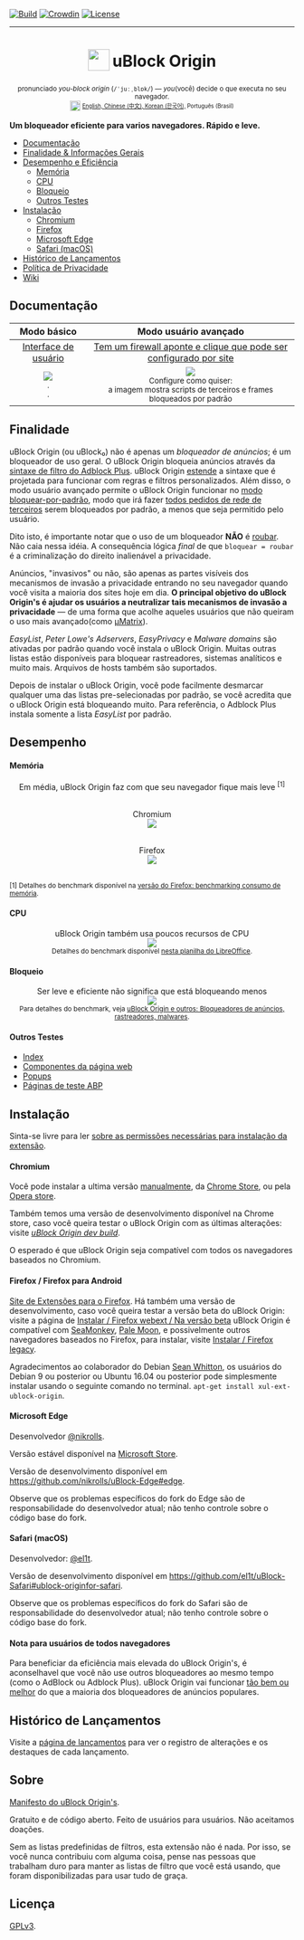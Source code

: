 [![Build](https://travis-ci.org/gorhill/uBlock.svg?branch=master)](https://travis-ci.org/gorhill/uBlock)
[![Crowdin](https://d322cqt584bo4o.cloudfront.net/ublock/localized.png)](https://crowdin.com/project/ublock)
[![License](https://img.shields.io/badge/License-GPLv3-blue.svg)](https://github.com/gorhill/uBlock/blob/master/LICENSE.txt)

***
<h1 align="center">
<sub>
<img  src="https://raw.githubusercontent.com/gorhill/uBlock/master/doc/img/icon38@2x.png"
      height="38"
      width="38">
</sub>
uBlock Origin
</h1>
<p align="center">
<sup> <!-- Pronounciation -->
      pronunciado <i>you-block origin</i> (<code>/ˈjuːˌblɒk/</code>) — <i>you</i>(você) decide o que executa no seu navegador.
</sup>
<br>
<sup> <!-- Languages -->
      <img src="https://raw.githubusercontent.com/gorhill/uBlock/master/doc/img/languageicon-36.png" width="18" height="18">
      <sup>
            <a href="https://github.com/gorhill/uBlock/blob/master/README.md#ublock-origin">
            English,          <a href="https://github.com/fang5566/uBlock/blob/master/README.md#ublock-origin">
            Chinese (中文),   </a><a href="https://github.com/delightbot/uBlock/blob/master/README.md#ublock-origin">
            Korean (한국어),<a/>
            Português (Brasil)
      </sup>
</sup>
</p>


**Um bloqueador eficiente para varios navegadores. Rápido e leve.**

* [Documentação](#documentação)
* [Finalidade & Informações Gerais](#finalidade)
* [Desempenho e Eficiência](#desempenho)
  * [Memória](#memória)
  * [CPU](#cpu)
  * [Bloqueio](#bloqueio)
  * [Outros Testes](#outros-testes)
* [Instalação](#instalação)
  * [Chromium](#chromium)
  * [Firefox](#firefox--firefox-para-android)
  * [Microsoft Edge](#microsoft-edge)
  - [Safari (macOS)](#safari-macos)
* [Histórico de Lançamentos](#histórico-de-lançamentos)
* [Política de Privacidade](https://github.com/gorhill/uBlock/wiki/Privacy-policy)
* [Wiki](https://github.com/gorhill/uBlock/wiki)

## Documentação

 Modo básico | Modo usuário avançado
:----------:|:------------------:
[Interface de usuário](https://github.com/gorhill/uBlock/wiki/Quick-guide:-popup-user-interface) | [Tem um firewall aponte e clique que pode ser configurado por site](https://github.com/gorhill/uBlock/wiki/Dynamic-filtering:-quick-guide) 
<a href="https://github.com/gorhill/uBlock/wiki/Quick-guide:-popup-user-interface"><img src="https://raw.githubusercontent.com/gorhill/uBlock/master/doc/img/popup-1.png" /></a><br><sup>.<br>.</sup> | <a href="https://github.com/gorhill/uBlock/wiki/Dynamic-filtering:-quick-guide"><img src="https://cloud.githubusercontent.com/assets/585534/9293685/378d18f0-4402-11e5-9255-8ed3fdbfa957.png" /></a><br><sup>Configure como quiser:<br>a imagem mostra scripts de terceiros e frames bloqueados por padrão</sup>

## Finalidade

uBlock Origin (ou uBlock₀) não é apenas um *bloqueador de anúncios*; é um bloqueador de uso geral. O uBlock Origin bloqueia anúncios através da [sintaxe de filtro do Adblock Plus](https://adblockplus.org/en/filters). uBlock Origin [estende](https://github.com/gorhill/uBlock/wiki/Filter-syntax-extensions) a sintaxe que é projetada para funcionar com regras e filtros personalizados. Além disso, o modo usuário avançado permite o uBlock Origin funcionar no [modo bloquear-por-padrão](https://github.com/gorhill/uBlock/wiki/Dynamic-filtering:-default-deny), modo que irá fazer [todos pedidos de rede de terceiros](https://requestpolicycontinued.github.io/#what-are-cross-site-requests) serem bloqueados por padrão, a menos que seja permitido pelo usuário.

Dito isto, é importante notar que o uso de um bloqueador **NÃO** é [roubar](https://twitter.com/LeaVerou/status/518154828166725632). Não caia nessa idéia. A consequência lógica _final_ de que `bloquear = roubar` é a criminalização do direito inalienável a privacidade.

Anúncios, "invasivos" ou não, são apenas as partes visíveis dos mecanismos de invasão a privacidade entrando no seu navegador quando você visita a maioria dos sites hoje em dia. **O principal objetivo do uBlock Origin's é ajudar os usuários a neutralizar tais mecanismos de invasão a privacidade** — de uma forma que acolhe aqueles usuários que não queiram o uso mais avançado(como [µMatrix](https://github.com/gorhill/uMatrix)).

_EasyList_, _Peter Lowe's Adservers_, _EasyPrivacy_ e _Malware domains_ são ativadas por padrão quando você instala o uBlock Origin. Muitas outras listas estão disponíveis para bloquear rastreadores, sistemas analíticos e muito mais. Arquivos de hosts também são suportados.

Depois de instalar o uBlock Origin, você pode facilmente desmarcar qualquer uma das listas pre-selecionadas por padrão, se você acredita que o uBlock Origin está bloqueando muito. Para referência, o Adblock Plus instala somente a lista _EasyList_ por padrão.

## Desempenho

#### Memória

<div align="center">
Em média, uBlock Origin faz com que seu navegador fique mais leve <sup>[1]</sup><br><br>

Chromium<br>
<img src="https://cloud.githubusercontent.com/assets/585534/10074141/15f04128-629c-11e5-9155-177fd4909083.png" /><br><br>

Firefox<br>
<img src="https://cloud.githubusercontent.com/assets/585534/10074130/0577118c-629c-11e5-9902-bf367c6a96c3.png" /><br><br>

</div>

<sup>[1] Detalhes do benchmark disponível na <a href="https://github.com/gorhill/uBlock/wiki/Firefox-version:-benchmarking-memory-footprint">versão do Firefox: benchmarking consumo de memória</a>.</sup><br>

#### CPU

<p align="center">
uBlock Origin também usa poucos recursos de CPU<br>
<img src="https://raw.githubusercontent.com/gorhill/uBlock/master/doc/benchmarks/cpu-usage-overall-chart-20141226.png" /><br>
<sup>Detalhes do benchmark disponível <a href="https://github.com/gorhill/uBlock/blob/master/doc/benchmarks/cpu-usage-overall-20141226.ods">nesta planilha do LibreOffice</a>.</sup>
</p>

#### Bloqueio

<p align="center">
Ser leve e eficiente não significa que está bloqueando menos<br>
<img src="https://raw.githubusercontent.com/gorhill/uBlock/master/doc/benchmarks/privex-201502-16.png" /><br>
<sup>Para detalhes do benchmark, veja 
<a href="https://github.com/gorhill/uBlock/wiki/uBlock-and-others%3A-Blocking-ads%2C-trackers%2C-malwares">uBlock Origin e outros: Bloqueadores de anúncios, rastreadores, malwares</a>.
</p>

#### Outros Testes

- [Index](http://raymondhill.net/ublock/tests.html)
- [Componentes da página web](http://raymondhill.net/ublock/tiles1.html)
- [Popups](http://raymondhill.net/ublock/popup.html)
- [Páginas de teste ABP](https://testpages.adblockplus.org/)

## Instalação

Sinta-se livre para ler [sobre as permissões necessárias para instalação da extensão](https://github.com/gorhill/uBlock/wiki/About-the-required-permissions).

#### Chromium

Você pode instalar a ultima versão [manualmente](https://github.com/gorhill/uBlock/tree/master/dist#install), da [Chrome Store](https://chrome.google.com/webstore/detail/ublock-origin/cjpalhdlnbpafiamejdnhcphjbkeiagm), ou pela [Opera store](https://addons.opera.com/en-gb/extensions/details/ublock/).

Também temos uma versão de desenvolvimento disponível na Chrome store, caso você queira testar o uBlock Origin com as últimas alterações: visite [_uBlock Origin dev build_](https://chrome.google.com/webstore/detail/ublock-origin-dev-build/cgbcahbpdhpcegmbfconppldiemgcoii).

O esperado é que uBlock Origin seja compatível com todos os navegadores baseados no Chromium.

#### Firefox / Firefox para Android

[Site de Extensões para o Firefox](https://addons.mozilla.org/addon/ublock-origin/). Há também uma versão de desenvolvimento, caso você queira testar a versão beta do uBlock Origin: visite a página de [Instalar / Firefox webext / Na versão beta](https://github.com/gorhill/uBlock/blob/master/dist/README.md#for-beta-version)
uBlock Origin é compatível com [SeaMonkey](http://www.seamonkey-project.org/), [Pale Moon](https://www.palemoon.org/), e possivelmente outros navegadores baseados no Firefox, para instalar, visite [Instalar / Firefox legacy](https://github.com/gorhill/uBlock/blob/master/dist/README.md#firefox-legacy).

Agradecimentos ao colaborador do Debian [Sean Whitton](https://wiki.debian.org/SeanWhitton), os usuários do Debian 9 ou posterior ou Ubuntu 16.04 ou posterior pode simplesmente instalar usando o seguinte comando no terminal.
`apt-get install xul-ext-ublock-origin`.

#### Microsoft Edge

Desenvolvedor [@nikrolls](https://github.com/nikrolls).

Versão estável disponível na [Microsoft Store](https://www.microsoft.com/store/p/app/9nblggh444l4).

Versão de desenvolvimento disponível em <https://github.com/nikrolls/uBlock-Edge#edge>.

Observe que os problemas específicos do fork do Edge são de responsabilidade do desenvolvedor atual; não tenho controle sobre o código base do fork.

#### Safari (macOS)

Desenvolvedor: [@el1t](https://github.com/el1t).

Versão de desenvolvimento disponível em <https://github.com/el1t/uBlock-Safari#ublock-originfor-safari>.

Observe que os problemas específicos do fork do Safari são de responsabilidade do desenvolvedor atual; não tenho controle sobre o código base do fork.

#### Nota para usuários de todos navegadores

Para beneficiar da eficiência mais elevada do uBlock Origin's, é aconselhavel que você não use outros bloqueadores ao mesmo tempo (como o AdBlock ou Adblock Plus). uBlock Origin vai funcionar [tão bem ou melhor](#blocking) do que a maioria dos bloqueadores de anúncios populares.

## Histórico de Lançamentos

Visite a [página de lançamentos](https://github.com/gorhill/uBlock/releases) para ver o registro de alterações e os destaques de cada lançamento.

## Sobre

[Manifesto do uBlock Origin's](MANIFESTO.md).

Gratuito e de código aberto. Feito de usuários para usuários. Não aceitamos doações.

Sem as listas predefinidas de filtros, esta extensão não é nada. 
Por isso, se você nunca contribuiu com alguma coisa, pense nas pessoas que trabalham duro
para manter as listas de filtro que você está usando, que foram disponibilizadas para usar
tudo de graça.

## Licença

[GPLv3](https://github.com/gorhill/uBlock/blob/master/LICENSE.txt).
